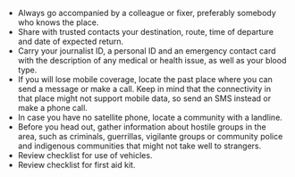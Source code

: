 [Title]: # (What to do)
[Order]: # (1)

* Always go accompanied by a colleague or fixer, preferably somebody who knows the place.
* Share with trusted contacts your destination, route, time of departure and date of expected return.
* Carry your journalist ID, a personal ID and an emergency contact card with the description of any medical or health issue, as well as your blood type.
* If you will lose mobile coverage, locate the past place where you can send a message or make a call. Keep in mind that the connectivity in that place might not support mobile data, so send an SMS instead or make a phone call.
* In case you have no satellite phone, locate a community with a landline.
* Before you head out, gather information about hostile groups in the area, such as criminals, guerrillas, vigilante groups or community police and indigenous communities that might not take well to strangers.
* Review checklist for use of vehicles.
* Review checklist for first aid kit.
